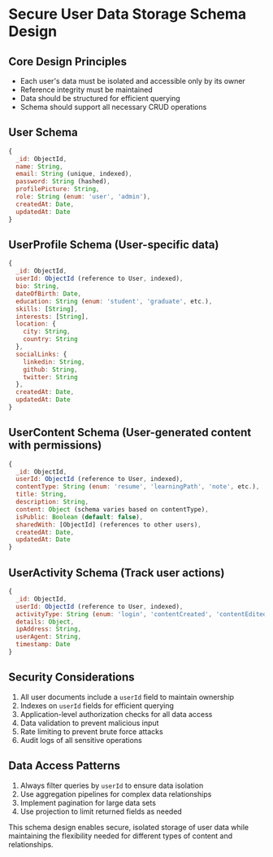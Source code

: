 # Secure User Data Storage Schema Design

## Core Design Principles
- Each user's data must be isolated and accessible only by its owner
- Reference integrity must be maintained
- Data should be structured for efficient querying
- Schema should support all necessary CRUD operations

## User Schema
```javascript
{
  _id: ObjectId,
  name: String,
  email: String (unique, indexed),
  password: String (hashed),
  profilePicture: String,
  role: String (enum: 'user', 'admin'),
  createdAt: Date,
  updatedAt: Date
}
```

## UserProfile Schema (User-specific data)
```javascript
{
  _id: ObjectId,
  userId: ObjectId (reference to User, indexed),
  bio: String,
  dateOfBirth: Date,
  education: String (enum: 'student', 'graduate', etc.),
  skills: [String],
  interests: [String],
  location: {
    city: String,
    country: String
  },
  socialLinks: {
    linkedin: String,
    github: String,
    twitter: String
  },
  createdAt: Date,
  updatedAt: Date
}
```

## UserContent Schema (User-generated content with permissions)
```javascript
{
  _id: ObjectId,
  userId: ObjectId (reference to User, indexed),
  contentType: String (enum: 'resume', 'learningPath', 'note', etc.),
  title: String,
  description: String,
  content: Object (schema varies based on contentType),
  isPublic: Boolean (default: false),
  sharedWith: [ObjectId] (references to other users),
  createdAt: Date,
  updatedAt: Date
}
```

## UserActivity Schema (Track user actions)
```javascript
{
  _id: ObjectId,
  userId: ObjectId (reference to User, indexed),
  activityType: String (enum: 'login', 'contentCreated', 'contentEdited', etc.),
  details: Object,
  ipAddress: String,
  userAgent: String,
  timestamp: Date
}
```

## Security Considerations
1. All user documents include a `userId` field to maintain ownership
2. Indexes on `userId` fields for efficient querying
3. Application-level authorization checks for all data access
4. Data validation to prevent malicious input
5. Rate limiting to prevent brute force attacks
6. Audit logs of all sensitive operations

## Data Access Patterns
1. Always filter queries by `userId` to ensure data isolation
2. Use aggregation pipelines for complex data relationships
3. Implement pagination for large data sets
4. Use projection to limit returned fields as needed

This schema design enables secure, isolated storage of user data while maintaining the flexibility needed for different types of content and relationships.
